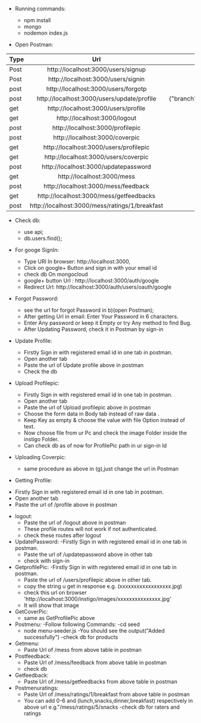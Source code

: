 * Running commands: 
  - npm install
  - mongo
  - nodemon index.js    
 
* Open Postman:  
 
| Type        | Url           | Body  |
| ------------- |:----------------:| :---------------------: |
|Post     | http://localhost:3000/users/signup |{"email":"170030039@iitdh.ac.in","password":"amanji","name":aman} |
|Post      |  http://localhost:3000/users/signin     | {"email":"170030039@iitdh.ac.in","password":"amanji"}|
|  post   |   http://localhost:3000/users/forgotp    |  {"email": "170030039@iitdh.ac.in"} |      
| post | http://localhost:3000/users/update/profile | {"branch":"cse","year":2,"hostel":2,"gender":"male","dob":"10/02/1999","phone":1111111111}|      
| get |  http://localhost:3000/users/profile        |     |        
| get |   http://localhost:3000/logout     |    |     
| post|  http://localhost:3000/profilepic  |  |
| post |  http://localhost:3000/coverpic   |    |
| get |  http://localhost:3000/users/profilepic   |    |
| get |  http://localhost:3000/users/coverpic   |    |
| post |  http://localhost:3000/updatepassword    |  {"password": "amanji"} | 
| get |  http://localhost:3000/mess  |    | 
| post |  http://localhost:3000/mess/feedback  |  {"ratings":2,"title":"delayed","part":"dinner","desc":"anything","day":"Monday" |
| get |  http://localhost:3000/mess/getfeedbacks  |    | 
| post |  http://localhost:3000/mess/ratings/1/breakfast  | {"ratings":5}   | 
		                                         
 	       		
* Check db:
  - use api;
  - db.users.find();

* For googe SignIn:
  - Type URl In browser: http://localhost:3000,
  - Click on google+ Button and sign in with your email id
  - check db On mongocloud
  - google+ button Url : http://localhost:3000/auth/google
  - Redirect Url: http://localhost:3000/auth/users/oauth/google
* Forgot Password:
  - see the url for forgot Password in b)(open Postman); 
  - After getting Url in email: Enter Your Password in 6 characters.
  - Enter Any password or keep it Empty or try Any method to find Bug.
  - After Updating Password, check it in Postman by sign-in 
* Update Profile:
  - Firstly Sign in with registered email id in one tab in postman.
  - Open another tab 
  - Paste the url of Update profile above in postman 
  - Check the db	
* Upload Profilepic:
  -  Firstly Sign in with registered email id in one tab in postman.
  -  Open another tab
  -  Paste the url of Upload profilepic above in postman  
  -  Choose the form data in Body tab instead of raw data .
  - Keep Key as empty & choose the value with file Option instead of text.
  - Now choose file from ur Pc and check the image Folder inside the instigo Folder.    
  - Can check db as of now for ProfilePic path in ur sign-in Id
* Uploading Coverpic:
  - same procedure as above in (g),just change the url in Postman
*  Getting Profile:
  - Firstly Sign in with registered email id in one tab in postman.					
  - Open another tab
  - Paste the url of /profile above in postman 
* logout: 
  - Paste the url of /logout above in postman 
  - These profile routes will not work if not authenticated.
  - check these routes after logout
* UpdatePassword: 
  -Firstly Sign in with registered email id in one tab in postman.
  - Paste the url of /updatepassword above in other tab
  - check with sign-in 
* GetprofilePic: 
  -Firstly Sign in with registered email id in one tab in postman.
  - Paste the url of /users/profilepic above in other tab.
  - copy the string u get in response e.g. (xxxxxxxxxxxxxxxxxx.jpg)
  - check this url on browser 'http://localhost:3000/instigo/images/xxxxxxxxxxxxxxx.jpg'
  - It will show that image
* GetCoverPic:
  - same as GetProfilePic above
* Postmenu:
  -Follow following Commands:
  -cd seed
  - node menu-seeder.js
  -You should see the output("Added successfully")
  -check db for products
* Getmenu:
  - Paste Url of /mess from above table in postman
* Postfeedback:
  - Paste Url of /mess/feedback from above table in postman
  - check db
* Getfeedback:
  - Paste Url of /mess/getfeedbacks from above table in postman
* Postmenuratings:
  - Paste Url of /mess/ratings/1/breakfast from above table in postman
  - You can add 0-6 and (lunch,snacks,dinner,breakfast) respectively in above url e.g."/mess/ratings/5/snacks
  -check db for raters and ratings


